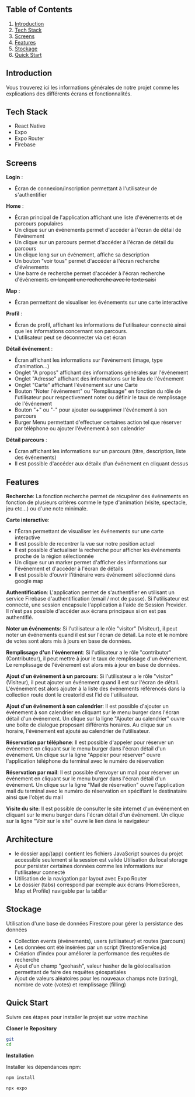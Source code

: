 ## <a name="table">Table of Contents</a>

1. [Introduction](#introduction)
2. [Tech Stack](#tech-stack)
3. [Screens](#screens)
4. [Features](#features)
5. [Stockage](#stockage)
6. [Quick Start](#quick-start)

## <a name="introduction">Introduction</a>

Vous trouverez ici les informations générales de notre projet comme les explications des différents écrans et fonctionnalités.

## <a name="tech-stack">Tech Stack</a>

- React Native
- Expo
- Expo Router
- Firebase

## <a name="screens"> Screens</a>

**Login** :
- Écran de connexion/inscription permettant à l'utilisateur de s'authentifier

**Home** :

- Écran principal de l'application affichant une liste d'événements et de parcours populaires
- Un clique sur un événements permet d'accéder à l'écran de détail de l'événement
- Un clique sur un parcours permet d'accéder à l'écran de détail du parcours
- Un clique long sur un événement, affiche sa description
- Un bouton "voir tous" permet d'accéder à l'écran recherche d'événements
- Une barre de recherche permet d'accéder à l'écran recherche d'événements ~~en lançant une recherche avec le texte saisi~~

**Map** :

- Écran permettant de visualiser les événements sur une carte interactive

**Profil** :
- Écran de  profil, affichant les informations de l'utilisateur connecté ainsi que les informations concernant son parcours.
- L'utilisateur peut se déconnecter via cet écran

**Détail événement** :

- Écran affichant les informations sur l'événement (image, type d'animation...)
- Onglet "A propos" affichant des informations générales sur l'événement
- Onglet "Adresse" affichant des informations sur le lieu de l'événement
- Onglet "Carte" affichant l'événement sur une Carte
- Bouton "Noter l'événement" ou "Remplissage" en fonction du rôle de l'utilisateur pour respectivement noter ou définir le taux de remplissage de l'événement
- Bouton "+" ou "-" pour ajouter ~~ou supprimer~~ l'événement à son parcours
- Burger Menu permettant d'effectuer certaines action tel que réserver par téléphone ou ajouter l'événement à son calendrier

**Détail parcours** :

- Écran affichant les informations sur un parcours (titre, description, liste des événements)
- Il est possible d'accéder aux détailx d'un événement en cliquant dessus

## <a name="features"> Features</a>

**Recherche**: La fonction recherche permet de récupérer des événements en fonction de plusieurs critères comme le type d'animation (visite, spectacle, jeu etc...) ou d'une note minimale.

**Carte interactive**:
- l'Écran permettant de visualiser les événements sur une carte interactive
- Il est possible de recentrer la vue sur notre position actuel
- Il est possible d'actualiser la recherche pour afficher les événements proche de la région sélectionnée
- Un clique sur un marker permet d'afficher des informations sur l'événement et d'accéder à l'écran de détails
- Il est possible d'ouvrir l'itinéraire vers événement sélectionné dans google map

**Authentification**: L'application permet de s'authentifier en utilisant un service Firebase d'authentification (email / mot de passe). Si l'utilisateur est connecté, une session encapsule l'application à l'aide de Session Provider. Il n'est pas possible d'accéder aux écrans principaux si on est pas authentifié.

**Noter un événements**: Si l'utilisateur a le rôle "visitor" (Visiteur), il peut noter un événements quand il est sur l'écran de détail. La note et le nombre de votes sont alors mis à jours en base de données.

**Remplissage d'un l'événement**: Si l'utilisateur a le rôle "contributor" (Contributeur), il peut mettre à jour le taux de remplissage d'un événement. Le remplissage de l'événement est alors mis à jour en base de données.

**Ajout d'un événement à un parcours**: Si l'utilisateur a le rôle "visitor" (Visiteur), il peut ajouter un événement quand il est sur l'écran de détail. L'événement est alors ajouter à la liste des événements référencés dans la collection route dont le creatorId est l'id de l'utilisateur.

**Ajout d'un événement à son calendrier**: Il est possible d'ajouter un événement à son calendrier en cliquant sur le menu burger dans l'écran détail d'un événement. Un clique sur la ligne "Ajouter au calendrier" ouvre une boîte de dialogue proposant différents horaires. Au clique sur un horaire, l'événement est ajouté au calendrier de l'utilisateur.

**Réservation par téléphone**: Il est possible d'appeler pour réserver un événement en cliquant sur le menu burger dans l'écran détail d'un événement. Un clique sur la ligne "Appeler pour réserver" ouvre l'application téléphone du terminal avec le numéro de réservation

**Réservation par mail**: Il est possible d'envoyer un mail pour réserver un événement en cliquant sur le menu burger dans l'écran détail d'un événement. Un clique sur la ligne "Mail de réservation" ouvre l'application mail du terminal avec le numéro de réservation en spécifiant le destinataire ainsi que l'objet du mail

**Visite du site**: Il est possible de consulter le site internet d'un événement en cliquant sur le menu burger dans l'écran détail d'un événement. Un clique sur la ligne "Voir sur le site" ouvre le lien dans le navigateur

## <a name="stockage">Architecture</a>

- le dossier app/(app) contient les fichiers  JavaScript sources du projet accessible seulement si la session est valide
Utilisation du local storage pour persister certaines données comme les informations sur l'utilisateur connecté
- Utilisation de la navigation par layout avec Expo Router
- Le dossier (tabs) correspond par exemple aux écrans (HomeScreen, Map et Profile) navigable par la tabBar

## <a name="stockage">Stockage</a>

Utilisation d'une base de données Firestore pour gérer la persistance des données

- Collection events (événements), users (utilisateur) et routes (parcours)
- Les données ont été insérées par un script (firestoreService.js)
- Création d'index pour améliorer la performance des requêtes de recherche
- Ajout d'un champ "geohash", valeur hasher de la géolocalisation permettant de faire des requêtes géospatiales
- Ajout de valeurs aléatoires pour les nouveaux champs note (rating), nombre de vote (votes) et remplissage (filling)

## <a name="quick-start">Quick Start</a>

Suivre ces étapes pour installer le projet sur votre machine

**Cloner le Repository**

```bash
git
cd
```

**Installation**

Installer les dépendances npm:

```bash
npm install
```

```bash
npx expo
```
